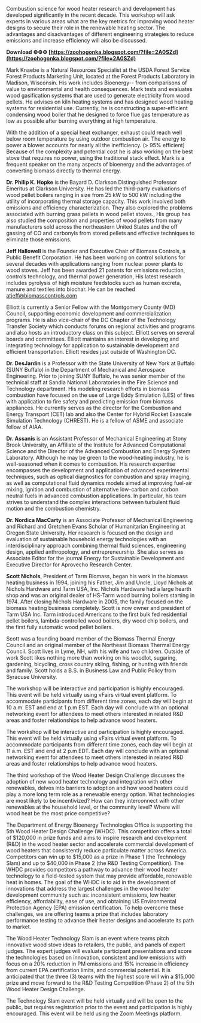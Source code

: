 
 
Combustion science for wood heater research and development has developed significantly in the recent decade. This workshop will ask experts in various areas what are the key metrics for improving wood heater designs to secure their role in the renewable heating sector. The advantages and disadvantages of different engineering strategies to reduce emissions and increase efficiency will also be discussed.
 
**Download ⚙⚙⚙ [https://zoohogonka.blogspot.com/?file=2A0SZd](https://zoohogonka.blogspot.com/?file=2A0SZd)**


 
Mark Knaebe is a Natural Resources Specialist at the USDA Forest Service Forest Products Marketing Unit, located at the Forest Products Laboratory in Madison, Wisconsin. His work includes Bioenergy-- from comparisons of value to environmental and health consequences. Mark tests and evaluates wood gasification systems that are used to generate electricity from wood pellets. He advises on kiln heating systems and has designed wood heating systems for residential use. Currently, he is constructing a super-efficient condensing wood boiler that he designed to force flue gas temperature as low as possible after burning everything at high temperature.
 
With the addition of a special heat exchanger, exhaust could reach well below room temperature by using outdoor combustion air. The energy to power a blower accounts for nearly all the inefficiency. (> 95% efficient) Because of the complexity and potential cost he is also working on the best stove that requires no power, using the traditional stack effect. Mark is a frequent speaker on the many aspects of bioenergy and the advantages of converting biomass directly to thermal energy.
 
**Dr. Philip K. Hopke** is the Bayard D. Clarkson Distinguished Professor Emeritus at Clarkson University. He has led the third-party evaluations of wood pellet boilers ranging in size from 25 kW to 500 kW including the utility of incorporating thermal storage capacity. This work involved both emissions and efficiency characterization. They also explored the problems associated with burning grass pellets in wood pellet stoves., His group has also studied the composition and properties of wood pellets from many manufacturers sold across the northeastern United States and the off gassing of CO and carbonyls from stored pellets and effective techniques to eliminate those emissions.

**Jeff Hallowell** is the Founder and Executive Chair of Biomass Controls, a Public Benefit Corporation. He has been working on control solutions for several decades with applications ranging from nuclear power plants to wood stoves. Jeff has been awarded 21 patents for emissions reduction, controls technology, and thermal power generation, His latest research includes pyrolysis of high moisture feedstocks such as human excreta, manure and textiles into biochar. He can be reached atjeff@biomasscontrols.com
 
Elliott is currently a Senior Fellow with the Montgomery County (MD) Council, supporting economic development and commercialization programs. He is also vice-chair of the DC Chapter of the Technology Transfer Society which conducts forums on regional activities and programs and also hosts an introductory class on this subject. Elliott serves on several boards and committees. Elliott maintains an interest in developing and integrating technology for application to sustainable development and efficient transportation. Elliott resides just outside of Washington DC.
 
**Dr. DesJardin** is a Professor with the State University of New York at Buffalo (SUNY Buffalo) in the Department of Mechanical and Aerospace Engineering. Prior to joining SUNY Buffalo, he was senior member of the technical staff at Sandia National Laboratories in the Fire Science and Technology department. His modeling research efforts in biomass combustion have focused on the use of Large Eddy Simulation (LES) of fires with application to fire safety and predicting emission from biomass appliances. He currently serves as the director for the Combustion and Energy Transport (CET) lab and also the Center for Hybrid Rocket Exascale Simulation Technology (CHREST). He is a fellow of ASME and associate fellow of AIAA.
 
**Dr. Assanis** is an Assistant Professor of Mechanical Engineering at Stony Brook University, an Affiliate of the Institute for Advanced Computational Science and the Director of the Advanced Combustion and Energy System Laboratory. Although he may be green to the wood-heating industry, he is well-seasoned when it comes to combustion. His research expertise encompasses the development and application of advanced experimental techniques, such as optical diagnostics for combustion and spray imaging, as well as computational fluid dynamics models aimed at improving fuel-air mixing, ignition and combustion of alternative low-carbon and carbon neutral fuels in advanced combustion applications. In particular, his team strives to understand the complex interactions between turbulent fluid motion and the combustion chemistry.
 
**Dr. Nordica MacCarty** is an Associate Professor of Mechanical Engineering and Richard and Gretchen Evans Scholar of Humanitarian Engineering at Oregon State University. Her research is focused on the design and evaluation of sustainable household energy technologies with an interdisciplinary approach combining thermal fluid sciences, engineering design, applied anthropology, and entrepreneurship. She also serves as Associate Editor for the journal Energy for Sustainable Development and Executive Director for Aprovecho Research Center.
 
**Scott Nichols**, President of Tarm Biomass, began his work in the biomass heating business in 1994, joining his Father, Jim and Uncle, Lloyd Nichols at Nichols Hardware and Tarm USA, Inc. Nichols Hardware had a large hearth shop and was an original dealer of HS-Tarm wood burning boilers starting in 1974. After closing Nichols Hardware in 2005, the family focused on the biomass heating business completely. Scott is now owner and president of Tarm USA Inc. Tarm introduced Americans to the first bulk fed residential pellet boilers, lambda-controlled wood boilers, dry wood chip boilers, and the first fully automatic wood pellet boilers.
 
Scott was a founding board member of the Biomass Thermal Energy Council and an original member of the Northeast Biomass Thermal Energy Council. Scott lives in Lyme, NH, with his wife and two children. Outside of work Scott likes nothing more than working on his woodlot, sugaring, gardening, bicycling, cross country skiing, fishing, or hunting with friends and family. Scott holds a B.S. in Business Law and Public Policy from Syracuse University.
 
The workshop will be interactive and participation is highly encouraged. This event will be held virtually using vFairs virtual event platform. To accommodate participants from different time zones, each day will begin at 10 a.m. EST and end at 1 p.m EST. Each day will conclude with an optional networking event for attendees to meet others interested in related R&D areas and foster relationships to help advance wood heaters.
 
The workshop will be interactive and participation is highly encouraged. This event will be held virtually using vFairs virtual event platform. To accommodate participants from different time zones, each day will begin at 11 a.m. EST and end at 2 p.m EDT. Each day will conclude with an optional networking event for attendees to meet others interested in related R&D areas and foster relationships to help advance wood heaters.
 
The third workshop of the Wood Heater Design Challenge discusses the adoption of new wood heater technology and integration with other renewables, delves into barriers to adoption and how wood heaters could play a more long term role as a renewable energy option. What technologies are most likely to be incentivized? How can they interconnect with other renewables at the household level, or the community level? Where will wood heat be the most price competitive?
 
The Department of Energy Bioenergy Technologies Office is supporting the 5th Wood Heater Design Challenge (WHDC). This competition offers a total of $120,000 in prize funds and aims to inspire research and development (R&D) in the wood heater sector and accelerate commercial development of wood heaters that consistently reduce particulate matter across America. Competitors can win up to $15,000 as a prize in Phase 1 (the Technology Slam) and up to $40,000 in Phase 2 (the R&D Testing Competition). The WHDC provides competitors a pathway to advance their wood heater technology to a field-tested system that may provide affordable, renewable heat in homes. The goal of the WHDC is to aid in the development of innovations that address the largest challenges in the wood heater development community such as: inconsistent emissions, low heater efficiency, affordability, ease of use, and obtaining US Environmental Protection Agency (EPA) emission certification. To help overcome these challenges, we are offering teams a prize that includes laboratory performance testing to advance their heater designs and accelerate its path to market.
 
The Wood Heater Technology Slam is an event where teams pitch innovative wood stove ideas to retailers, the public, and panels of expert judges. The expert judges will evaluate participant presentations and score the technologies based on innovation, consistent and low emissions with focus on a 20% reduction in PM emissions and 15% increase in efficiency from current EPA certification limits, and commercial potential. It is anticipated that the three (3) teams with the highest score will win a $15,000 prize and move forward to the R&D Testing Competition (Phase 2) of the 5th Wood Heater Design Challenge.
 
The Technology Slam event will be held virtually and will be open to the public, but requires registration prior to the event and participation is highly encouraged. This event will be held using the Zoom Meetings platform. 